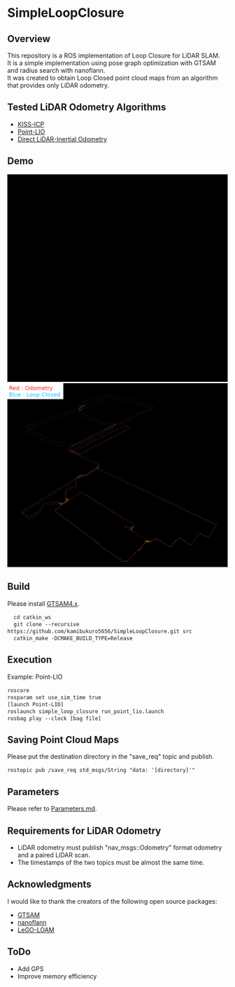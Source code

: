 # SimpleLoopClosure
## Overview
This repository is a ROS implementation of Loop Closure for LiDAR SLAM.  
It is a simple implementation using pose graph optimization with GTSAM and radius search with nanoflann.  
It was created to obtain Loop Closed point cloud maps from an algorithm that provides only LiDAR odometry.  

## Tested LiDAR Odometry Algorithms
- [KISS-ICP](https://github.com/PRBonn/kiss-icp)
- [Point-LIO](https://github.com/hku-mars/Point-LIO)
- [Direct LiDAR-Inertial Odometry](https://github.com/vectr-ucla/direct_lidar_inertial_odometry)

## Demo
<p align="center">
  <img width="640" src="images/Point_LIO_LC.gif">
  <img width="640" src="images/trajectory.png">
</p>

## Build
Please install [GTSAM4.x](https://gtsam.org/get_started/).
~~~
  cd catkin_ws
  git clone --recursive https://github.com/kamibukuro5656/SimpleLoopClosure.git src
  catkin_make -DCMAKE_BUILD_TYPE=Release
~~~

## Execution
Example: Point-LIO
~~~
roscore
rosparam set use_sim_time true
[launch Point-LIO]
roslaunch simple_loop_closure run_point_lio.launch
rosbag play --clock [bag file]
~~~
## Saving Point Cloud Maps
Please put the destination directory in the "save_req" topic and publish.
~~~
rostopic pub /save_req std_msgs/String "data: '[directory]'"
~~~

## Parameters
Please refer to [Parameters.md](Parameters.md).

## Requirements for LiDAR Odometry
- LiDAR odometry must publish "nav_msgs::Odometry" format odometry and a paired LiDAR scan.
- The timestamps of the two topics must be almost the same time.

## Acknowledgments
I would like to thank the creators of the following open source packages:
- [GTSAM](https://github.com/borglab/gtsam)
- [nanoflann](https://github.com/jlblancoc/nanoflann)
- [LeGO-LOAM](https://github.com/RobustFieldAutonomyLab/LeGO-LOAM)

## ToDo
- Add GPS
- Improve memory efficiency
